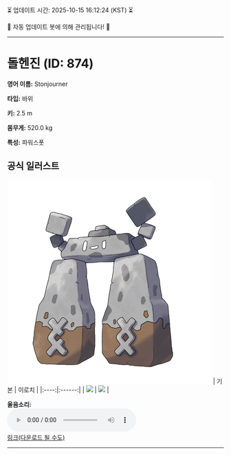 
⏳ 업데이트 시간: 2025-10-15 16:12:24 (KST) ⏳

🤖 자동 업데이트 봇에 의해 관리됩니다! 🤖

---

# 돌헨진 (ID: 874)
**영어 이름:** Stonjourner

**타입:** 바위

**키:** 2.5 m

**몸무게:** 520.0 kg

**특성:** 파워스폿

## 공식 일러스트
![](https://raw.githubusercontent.com/PokeAPI/sprites/master/sprites/pokemon/other/official-artwork/874.png)
| 기본 | 이로치 |
|:----:|:------:|
| <img src="http://play.pokemonshowdown.com/sprites/ani/stonjourner.gif" width="200"> | <img src="http://play.pokemonshowdown.com/sprites/ani-shiny/stonjourner.gif" width="200"> |

**울음소리:**<br><audio controls src="https://raw.githubusercontent.com/PokeAPI/cries/main/cries/pokemon/latest/874.ogg"></audio><br> [링크(다운로드 될 수도)](https://raw.githubusercontent.com/PokeAPI/cries/main/cries/pokemon/latest/874.ogg)


---
